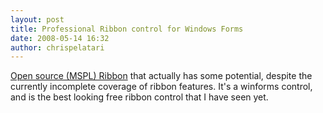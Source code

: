 ```yaml
---
layout: post
title: Professional Ribbon control for Windows Forms
date: 2008-05-14 16:32
author: chrispelatari
---
```

<p><a href="http://www.codeplex.com/Ribbon">Open source (MSPL) Ribbon</a> that actually has some potential, despite the currently incomplete coverage of ribbon features. It's a winforms control, and is the best looking free ribbon control that I have seen yet.</p>
